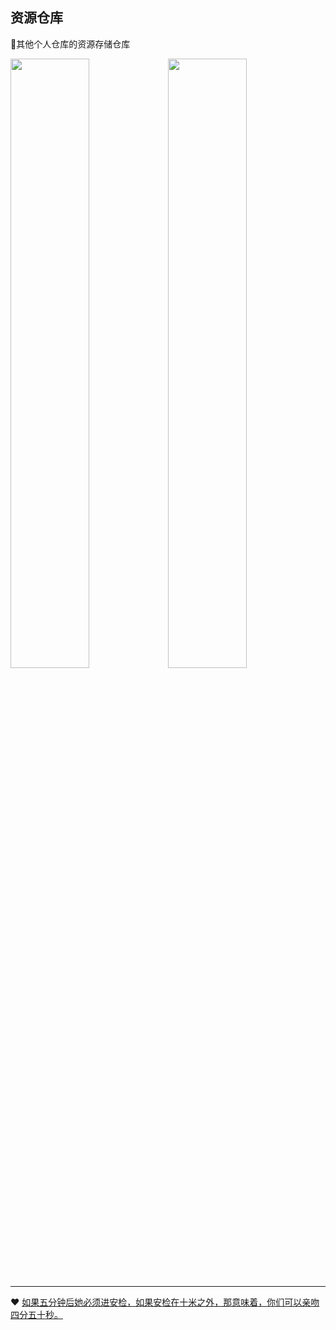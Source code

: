 ## 资源仓库
📝其他个人仓库的资源存储仓库

<img src="https://raw.githubusercontent.com/GodzzZZZ/SourceRepository/master/dog.gif" width="50%"><img src="https://raw.githubusercontent.com/GodzzZZZ/SourceRepository/master/cat.gif" width="50%">

***

♥️ [如果五分钟后她必须进安检，如果安检在十米之外，那意味着，你们可以亲吻四分五十秒。](https://godzzzzz.github.io)